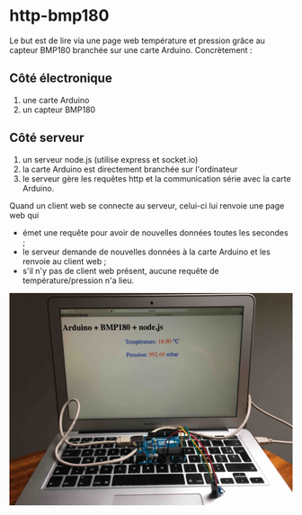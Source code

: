 # http-bmp180

Le but est de lire via une page web température et pression grâce au capteur BMP180 branchée sur une carte Arduino. Concrètement :

## Côté électronique
1. une carte Arduino
2. un capteur BMP180

## Côté serveur
1. un serveur node.js (utilise express et socket.io)
2. la carte Arduino est directement branchée sur l'ordinateur
3. le serveur gère les requêtes http et la communication série avec la carte Arduino.

Quand un client web se connecte au serveur, celui-ci lui renvoie une page web qui
* émet une requête pour avoir de nouvelles données toutes les secondes ;
* le serveur demande de nouvelles données à la carte Arduino et les renvoie au client web ;
* s'il n'y pas de client web présent, aucune requête de température/pression n'a lieu.

![How it looks](https://github.com/AurelienAlvarez/Electronics/blob/master/bmp180/IMG_0454.jpg)
